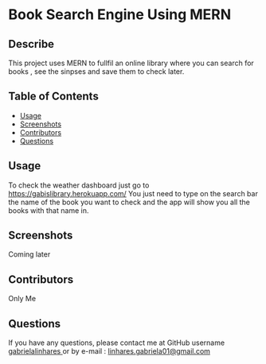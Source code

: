 # Book Search Engine Using MERN

  ## Describe
  This project uses MERN to fullfil an online library where you can search for books , see the sinpses and save them to check later. 

  ## Table of Contents
  * [Usage](#usage)
  * [Screenshots](#screenshots)
  * [Contributors](#contributors)
  * [Questions](#questions)
  
  
  ## Usage
 To check the weather dashboard just go to  https://gabislibrary.herokuapp.com/
 You just need to type on the search bar the name of the book you want to check and the app will show you all the books with that name in. 
 
  ## Screenshots 
  Coming later

  ## Contributors
  Only Me
 
  
  ## Questions 
  If you have any questions, please contact me at GitHub username <a href="https://github.com/gabrielalinhares"> gabrielalinhares </a> or by e-mail :
  linhares.gabriela01@gmail.com
